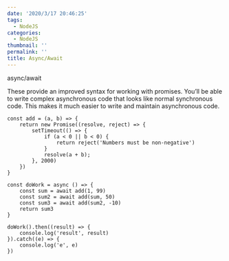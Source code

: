 ```yaml
---
date: '2020/3/17 20:46:25'
tags:
  - NodeJS
categories:
  - NodeJS
thumbnail: ''
permalink: ''
title: Async/Await
---
```


async/await

<!-- more -->


These provide an improved syntax for working with promises. You’ll be able to write complex asynchronous code that looks like normal synchronous code. This makes it much easier to write and maintain asynchronous code.

```
const add = (a, b) => {
    return new Promise((resolve, reject) => {
        setTimeout(() => {
            if (a < 0 || b < 0) {
                return reject('Numbers must be non-negative')
            }
            resolve(a + b);
        }, 2000)
    })
}

const doWork = async () => {
    const sum = await add(1, 99)
    const sum2 = await add(sum, 50)
    const sum3 = await add(sum2, -10)
    return sum3
}

doWork().then((result) => {
    console.log('result', result)
}).catch((e) => {
    console.log('e', e)
})
```


